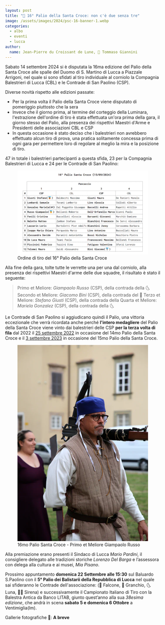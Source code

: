 ```yaml
---
layout: post
title: "🎯 16° Palio della Santa Croce: non c'è due senza tre"
image: /assets/images/2024/psc-16-banner-1.webp
categories: 
  - albo
  - eventi
  - lucca
author:
  name: Jean-Pierre du Croissant de Lune, 📸 Tommaso Giannini 
---
```


Sabato 14 settembre 2024 si è disputata la 16ma edizione del Palio della Santa Croce alle spalle del Duomo di S. Martino di Lucca a Piazzale Arrigoni, nel quale si sono sfidati al tiro individuale al corniolo la Compagnia Balestrieri di Lucca (CBL) e le Contrade di San Paolino (CSP).

<!-- more -->

Diverse novità rispetto alle edizioni passate:

* Per la prima volta il Palio della Santa Croce viene disputato di pomeriggio piuttosto che la sera
* Invece che il giorno prima, al termine del corteggio della Luminara, l'estrazione dell'ordine di tiro è stata effettuata un'ora prima della gara, il giorno stesso del Palio, alla presenza dei rispettivi Maestri d'Arme e Presidenti delle associazioni CBL e CSP
* In questa occasione è stato deciso che i balestrieri non avrebbero effettuato alcun tiro di prova, una pratica solitamente concessa prima di ogni gara per permettere loro di regolare al meglio la mira e la posizione di tiro.

47 in totale i balestrieri partecipanti a questa sfida, 23 per la Compagnia Balestrieri di Lucca e 24 per le Contrade di San Paolino:

<figure class="align-center">
    <img src="/assets/images/2024/psc-16-ordine-di-tiro_600s.webp" alt="16° Palio della Santa Croce ordine di tiro">
  <figcaption>Ordine di tiro del 16° Palio della Santa Croce</figcaption>
</figure>

Alla fine della gara, tolte tutte le verrette una per una dal corniolo, alla presenza dei rispettivi Maestri d'arme delle due squadre, il risultato è stato il seguente:

> Primo et Meliore: *Giampaolo Russo* (CSP), della contrada della 🌜
> Secondo et Meliore: *Giacomo Bini* (CSP), della contrada del 🦅
> Terzo et Meliore: *Stefano Giusti* (CSP), della contrada della
> Quarta et Meliore: *Mariela Gonzalez* (CSP), della contrada della 🌜

Le Contrade di San Paolino si aggiudicano quindi il Palio, una vittoria eccezionale che verrà ricordata anche perché **l'intero medagliere** del Palio della Santa Croce viene vinto dai balestrieri delle CSP **per la terza volta di fila** dal 2022 il [25 settembre 2022](/2022/risultati-palio-santa-croce) in occasione del 14mo Palio della Santa Croce e  il [3 settembre 2023](/2023/risultati-15mo-palio-santa-croce) in occasione del 15mo Palio della Santa Croce.

<figure class="align-center">
    <img src="/assets/images/2024/psc-16-primo-et-meliore-giampaolo-russo.webp" alt="16mo palio santa croce primo et meliore giampaolo russo">
  <figcaption>16mo Palio Santa Croce - Primo et Meliore Giampaolo Russo</figcaption>
</figure>

Alla premiazione erano presenti il Sindaco di Lucca *Mario Pardini*, il consigliere delegato alle tradizioni storiche *Lorenzo Del Barga* e l’assessora con delega alla cultura e ai musei, *Mia Pisano*.

Prossimo appuntamento **domenica 22 Settembre alle 15:30** sul Baluardo S.Paolino con il **5° Palio dei Balistarii della Repubblica di Lucca** nel quale sai sfideranno le Contrade dell'associazione:  (🦅 Falcone, 🦀 Granchio, 🌜 Luna, 🧜‍♀️ Sirena) e successivamente il Campionato Italiano di Tiro con la Balestra Antica da Banco LITAB, giunto quest’anno alla sua *38esima edizione*, che andrà in scena **sabato 5 e domenica 6 Ottobre** a Ventimiglia(Im).

Gallerie fotografiche 📸: **A breve**
